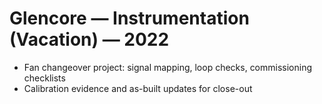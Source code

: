 # Glencore — Instrumentation (Vacation) — 2022

- Fan changeover project: signal mapping, loop checks, commissioning checklists  
- Calibration evidence and as-built updates for close-out
